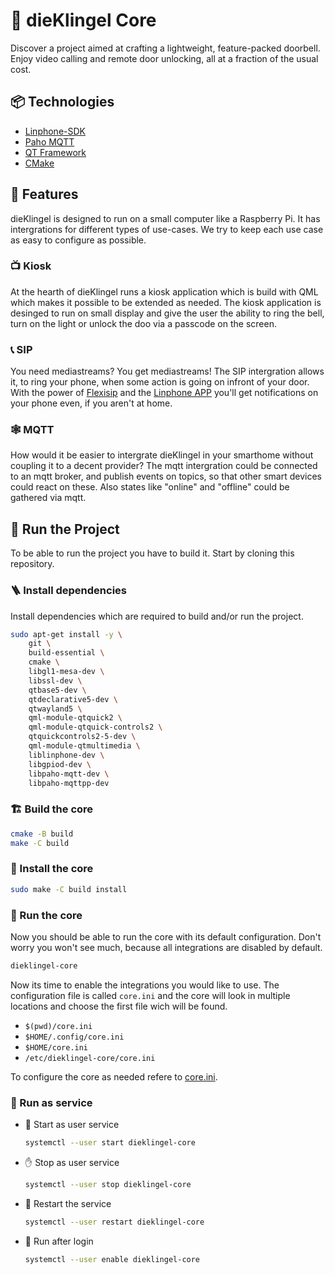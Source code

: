 # 🔔 dieKlingel Core

Discover a project aimed at crafting a lightweight, feature-packed doorbell.
Enjoy video calling and remote door unlocking, all at a fraction of the usual
cost.

## 📦 Technologies

- [Linphone-SDK](https://gitlab.linphone.org/BC/public/linphone-sdk)
- [Paho MQTT](https://github.com/eclipse/paho.mqtt.cpp)
- [QT Framework](https://doc.qt.io/qt-5/)
- [CMake](https://cmake.org)

## 🦄 Features

dieKlingel is designed to run on a small computer like a  Raspberry Pi. It has
intergrations for different types of use-cases. We try to keep each use case as
easy to configure as possible.

### 📺 Kiosk

At the hearth of dieKlingel runs a kiosk application which is build with QML
which makes it possible to be extended as needed. The kiosk application is
desinged to run on small display and give the user the ability to ring the
bell, turn on the light or unlock the doo via a passcode on the screen.

### 📞 SIP

You need mediastreams? You get mediastreams! The SIP intergration allows it, to
ring your phone, when some action is going on infront of your door. With the
power of [Flexisip](https://www.linphone.org/technical-corner/flexisip) and the
[Linphone APP](https://www.linphone.org) you'll get notifications on your phone
even, if you aren't at home.

### 🕸️ MQTT

How would it be easier to intergrate dieKlingel in your smarthome without
coupling it to a decent provider? The mqtt intergration could be connected to
an mqtt broker, and publish events on topics, so that other smart devices could
react on these. Also states like "online" and "offline" could be gathered via
mqtt.

## 🚦 Run the Project

To be able to run the project you have to build it. Start by cloning this repository.

### 🪜 Install dependencies

Install dependencies which are required to build and/or run the project.

```sh
sudo apt-get install -y \
    git \
    build-essential \
    cmake \
    libgl1-mesa-dev \
    libssl-dev \
    qtbase5-dev \
    qtdeclarative5-dev \
    qtwayland5 \
    qml-module-qtquick2 \
    qml-module-qtquick-controls2 \
    qtquickcontrols2-5-dev \
    qml-module-qtmultimedia \
    liblinphone-dev \
    libgpiod-dev \
    libpaho-mqtt-dev \
    libpaho-mqttpp-dev
```

### 🏗️ Build the core

```sh
cmake -B build
make -C build
```

### 🔧 Install the core

```sh
sudo make -C build install
```

### 🚂 Run the core

Now you should be able to run the core with its default configuration. Don't worry you won't see much, because all integrations are disabled by default.

```sh
dieklingel-core
```

Now its time to enable the integrations you would like to use. The configuration file is called `core.ini` and the core will look in multiple locations and choose the first file wich will be found.

- `$(pwd)/core.ini`
- `$HOME/.config/core.ini`
- `$HOME/core.ini`
- `/etc/dieklingel-core/core.ini`

To configure the core as needed refere to [core.ini](/service/app/core.ini.in).

### 🚅 Run as service

- 🚀 Start as user service
    
    ```sh
    systemctl --user start dieklingel-core
    ```

- ✋ Stop as user service
    
    ```sh
    systemctl --user stop dieklingel-core
    ```

- 🔄 Restart the service
    
    ```sh
    systemctl --user restart dieklingel-core
    ```

- 🚗 Run after login
    
    ```sh
    systemctl --user enable dieklingel-core
    ```
